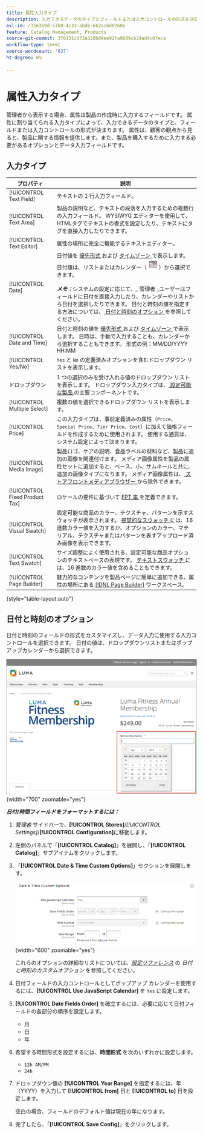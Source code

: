 ```yaml
---
title: 属性入力タイプ
description: 入力できるデータのタイプとフィールドまたは入力コントロールの形式を決定する、製品属性で使用できる入力タイプについて説明します。
exl-id: c35b3b9d-57b0-4c33-abdb-662ac6d0260e
feature: Catalog Management, Products
source-git-commit: 370131cd73a320b04ee92fa9609cb24ad4c07eca
workflow-type: tm+mt
source-wordcount: '637'
ht-degree: 0%

---
```


# 属性入力タイプ

管理者から表示する場合、属性は製品の作成時に入力するフィールドです。 属性に割り当てられる入力タイプによって、入力できるデータのタイプと、フィールドまたは入力コントロールの形式が決まります。 属性は、顧客の観点から見ると、製品に関する情報を提供します。また、製品を購入するために入力する必要があるオプションとデータ入力フィールドです。

## 入力タイプ

| プロパティ | 説明 |
|--- |--- |
| [!UICONTROL Text Field] | テキストの 1 行入力フィールド。 |
| [!UICONTROL Text Area] | 製品の説明など、テキストの段落を入力するための複数行の入力フィールド。 WYSIWYG エディターを使用して、HTMLタグでテキストの書式を設定したり、テキストにタグを直接入力したりできます。 |
| [!UICONTROL Text Editor] | 属性の場所に完全に機能するテキストエディター。 |
| [!UICONTROL Date] | 日付値を [ 優先形式 ](#date-and-time-options) および [ タイムゾーン ](../getting-started/store-details.md#locale-options) で表示します。 日付値は、リストまたはカレンダー（![ カレンダーアイコン ](../assets/icon-calendar.png)）から選択できます。 <br/><br/>**_メモ：_**&#x200B;システムの設定に応じて、_ 管理者 _ユーザーはフィールドに日付を直接入力したり、カレンダーやリストから日付を選択したりできます。 日付と時刻の値を指定する方法については、[ 日付と時刻のオプション ](#date-and-time-options) を参照してください。 |
| [!UICONTROL Date and Time] | 日付と時刻の値を [ 優先形式 ](#date-and-time-options) および [ タイムゾーン ](../getting-started/store-details.md#locale-options) で表示します。 日時は、手動で入力することも、カレンダーから選択することもできます。 形式の例：MM/DD/YYYY HH:MM |
| [!UICONTROL Yes/No] | `Yes` と `No` の定義済みオプションを含むドロップダウン リストを表示します。 |
| ドロップダウン | 1 つの選択のみを受け入れる値のドロップダウン リストを表示します。 ドロップダウン入力タイプは、[ 設定可能な製品 ](../catalog/product-create-configurable.md) の主要コンポーネントです。 |
| [!UICONTROL Multiple Select] | 複数の値を選択できるドロップダウン リストを表示します。 |
| [!UICONTROL Price] | この入力タイプは、事前定義済みの属性（`Price`、`Special Price`、`Tier Price`、`Cost`）に加えて価格フィールドを作成するために使用されます。 使用する通貨は、システム設定によって決まります。 |
| [!UICONTROL Media Image] | 製品ロゴ、ケアの説明、食品ラベルの材料など、製品に追加の画像を関連付けます。 メディア画像属性を製品の属性セットに追加すると、ベース、小、サムネールと共に、追加の画像タイプになります。 メディア画像属性は、[ ストアフロントメディアブラウザー ](catalog-images-video.md#storefront-media-browser) から除外できます。 |
| [!UICONTROL Fixed Product Tax] | ロケールの要件に基づいて [FPT 率 ](../stores-purchase/fixed-product-tax.md) を定義できます。 |
| [!UICONTROL Visual Swatch] | 設定可能な商品のカラー、テクスチャ、パターンを示すスウォッチが表示されます。 [ 視覚的なスウォッチ ](swatches.md) には、16 進数カラー値を入力するか、オプションのカラー、マテリアル、テクスチャまたはパターンを表すアップロード済み画像を表示できます。 |
| [!UICONTROL Text Swatch] | サイズ調整によく使用される、設定可能な商品オプションのテキストベースの表現です。 [ テキストスウォッチ ](swatches.md) には、16 進数のカラー値を含めることもできます。 |
| [!UICONTROL Page Builder] | 魅力的なコンテンツを製品ページに簡単に追加できる、属性の場所にある [[!DNL Page Builder]](../page-builder/workspace.md) ワークスペース。 |

{style="table-layout:auto"}

## 日付と時刻のオプション

日付と時刻のフィールドの形式をカスタマイズし、データ入力に使用する入力コントロールを選択できます。 日付の値は、ドロップダウンリストまたはポップアップカレンダーから選択できます。

![ 例 – ストアフロントのポップアップカレンダー ](./assets/storefront-popup-calendar.png){width="700" zoomable="yes"}

**_日付/時間フィールドをフォーマットするには：_**

1. _管理者_ サイドバーで、**[!UICONTROL Stores]**/_[!UICONTROL Settings]_/**[!UICONTROL Configuration]**&#x200B;に移動します。

1. 左側のパネルで「**[!UICONTROL Catalog]**」を展開し、「**[!UICONTROL Catalog]**」サブアイテムをクリックします。

1. 「**[!UICONTROL Date & Time Custom Options]**」セクションを展開します。

   ![ カタログの設定 – 日付と時刻のオプション ](../configuration-reference/catalog/assets/catalog-date-time-custom-options.png){width="600" zoomable="yes"}

   これらのオプションの詳細なリストについては、[_設定リファレンス_](../configuration-reference/catalog/catalog.md) の _日付と時刻のカスタムオプション_ を参照してください。

1. 日付フィールドの入力コントロールとしてポップアップ カレンダーを使用するには、**[!UICONTROL Use JavaScript Calendar]** を `Yes` に設定します。

1. **[!UICONTROL Date Fields Order]** を確立するには、必要に応じて日付フィールドの各部分の順序を設定します。

   - 月
   - 日
   - 年

1. 希望する時間形式を設定するには、**時間形式** を次のいずれかに設定します。

   - `12h AM/PM`
   - `24h`

1. ドロップダウン値の **[!UICONTROL Year Range]** を指定するには、年（YYYY）を入力して **[!UICONTROL from]** 日と **[!UICONTROL to]** 日を設定します。

   空白の場合、フィールドのデフォルト値は現在の年になります。

1. 完了したら、「**[!UICONTROL Save Config]**」をクリックします。
